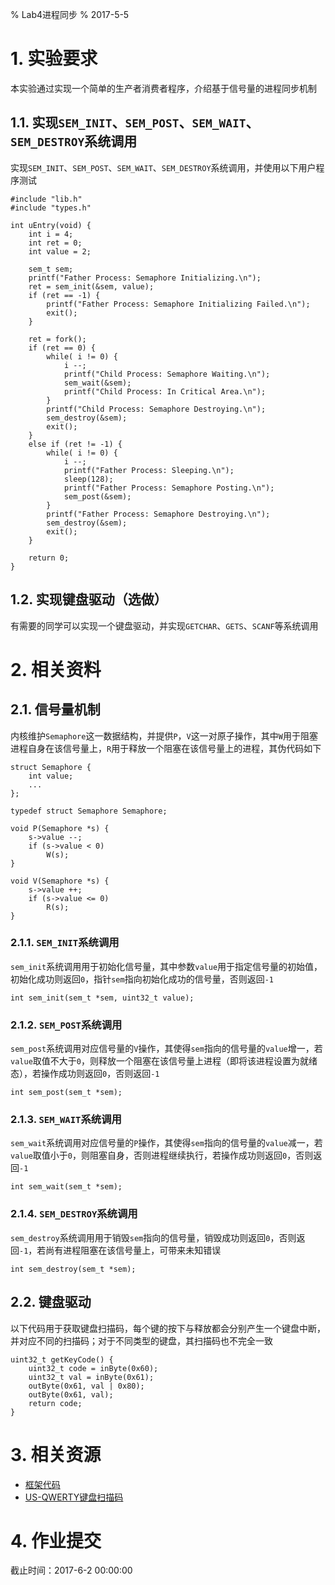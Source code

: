 % Lab4进程同步
% 2017-5-5

# 1. 实验要求

本实验通过实现一个简单的生产者消费者程序，介绍基于信号量的进程同步机制

## 1.1. 实现`SEM_INIT`、`SEM_POST`、`SEM_WAIT`、`SEM_DESTROY`系统调用

实现`SEM_INIT`、`SEM_POST`、`SEM_WAIT`、`SEM_DESTROY`系统调用，并使用以下用户程序测试

~~~~~~~~~~~~~~~~~~
#include "lib.h"
#include "types.h"

int uEntry(void) {
	int i = 4;
	int ret = 0;
	int value = 2;

	sem_t sem;
	printf("Father Process: Semaphore Initializing.\n");
	ret = sem_init(&sem, value);
	if (ret == -1) {
		printf("Father Process: Semaphore Initializing Failed.\n");
		exit();
	}

	ret = fork();
	if (ret == 0) {
		while( i != 0) {
			i --;
			printf("Child Process: Semaphore Waiting.\n");
			sem_wait(&sem);
			printf("Child Process: In Critical Area.\n");
		}
		printf("Child Process: Semaphore Destroying.\n");
		sem_destroy(&sem);
		exit();
	}
	else if (ret != -1) {
		while( i != 0) {
			i --;
			printf("Father Process: Sleeping.\n");
			sleep(128);
			printf("Father Process: Semaphore Posting.\n");
			sem_post(&sem);
		}
		printf("Father Process: Semaphore Destroying.\n");
		sem_destroy(&sem);
		exit();
	}
	
	return 0;
}
~~~~~~~~~~~~~~~~~~

## 1.2. 实现键盘驱动（选做）

有需要的同学可以实现一个键盘驱动，并实现`GETCHAR`、`GETS`、`SCANF`等系统调用

# 2. 相关资料

## 2.1. 信号量机制

内核维护`Semaphore`这一数据结构，并提供`P`，`V`这一对原子操作，其中`W`用于阻塞进程自身在该信号量上，`R`用于释放一个阻塞在该信号量上的进程，其伪代码如下

~~~~~~~~~~~~~~~~~~
struct Semaphore {
	int value;
	...
};

typedef struct Semaphore Semaphore;

void P(Semaphore *s) {
	s->value --;
	if (s->value < 0)
		W(s);
}

void V(Semaphore *s) {
	s->value ++;
	if (s->value <= 0)
		R(s);
}
~~~~~~~~~~~~~~~~~~

### 2.1.1. `SEM_INIT`系统调用

`sem_init`系统调用用于初始化信号量，其中参数`value`用于指定信号量的初始值，初始化成功则返回`0`，指针`sem`指向初始化成功的信号量，否则返回`-1`

~~~~~~~~~~~~~~~~~~
int sem_init(sem_t *sem, uint32_t value);
~~~~~~~~~~~~~~~~~~

### 2.1.2. `SEM_POST`系统调用

`sem_post`系统调用对应信号量的`V`操作，其使得`sem`指向的信号量的`value`增一，若`value`取值不大于`0`，则释放一个阻塞在该信号量上进程（即将该进程设置为就绪态），若操作成功则返回`0`，否则返回`-1`

~~~~~~~~~~~~~~~~~~
int sem_post(sem_t *sem);
~~~~~~~~~~~~~~~~~~

### 2.1.3. `SEM_WAIT`系统调用

`sem_wait`系统调用对应信号量的`P`操作，其使得`sem`指向的信号量的`value`减一，若`value`取值小于`0`，则阻塞自身，否则进程继续执行，若操作成功则返回`0`，否则返回`-1`

~~~~~~~~~~~~~~~~~~
int sem_wait(sem_t *sem);
~~~~~~~~~~~~~~~~~~

### 2.1.4. `SEM_DESTROY`系统调用

`sem_destroy`系统调用用于销毁`sem`指向的信号量，销毁成功则返回`0`，否则返回`-1`，若尚有进程阻塞在该信号量上，可带来未知错误

~~~~~~~~~~~~~~~~~~
int sem_destroy(sem_t *sem);
~~~~~~~~~~~~~~~~~~

## 2.2. 键盘驱动

以下代码用于获取键盘扫描码，每个键的按下与释放都会分别产生一个键盘中断，并对应不同的扫描码；对于不同类型的键盘，其扫描码也不完全一致

~~~~~~~~~~~~~~~~~~
uint32_t getKeyCode() {
	uint32_t code = inByte(0x60);
	uint32_t val = inByte(0x61);
	outByte(0x61, val | 0x80);
	outByte(0x61, val);
	return code;
}
~~~~~~~~~~~~~~~~~~

# 3. 相关资源

* [框架代码](lab04.zip)
* [US-QWERTY键盘扫描码](http://wiki.osdev.org/PS2_Keyboard)

# 4. 作业提交

截止时间：2017-6-2 00:00:00
